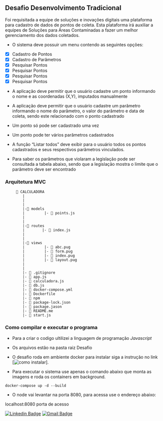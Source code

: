 
## Desafio Desenvolvimento Tradicional

Foi requisitada a equipe de soluções e inovações digitais uma plataforma para cadastro de dados de pontos de
coleta. Esta plataforma irá auxiliar a equipes de Soluções para Áreas Contaminadas a fazer um melhor
gerenciamento dos dados coletados.

* O sistema deve possuir um menu contendo as seguintes opções:

- [x] Cadastro de Pontos
- [x] Cadastro de Parâmetros
- [x] Pesquisar Pontos
- [x] Pesquisar Pontos
- [x] Pesquisar Pontos
- [x] Pesquisar Pontos

* A aplicação deve permitir que o usuário cadastre um ponto informando o nome e as coordenadas (X,Y),
imputados manualmente

* A aplicação deve permitir que o usuário cadastre um parâmetro informando o nome do parâmetro, o valor do
parâmetro e data de coleta, sendo este relacionado com o ponto cadastrado

* Um ponto só pode ser cadastrado uma vez

* Um ponto pode ter vários parâmetros cadastrados

* A função “Listar todos” deve exibir para o usuário todos os pontos cadastrados e seus respectivos
parâmetros vinculados.

* Para saber os parâmetros que violaram a legislação pode ser consultada a tabela abaixo, sendo que a
legislação mostra o limite que o parâmetro deve ser encontrado


### **Arquitetura MVC**


         📁 CALCULADORA
            |
            |
            |    
            |-📁 models
            |         |- 📄 points.js  
            |           
            |         
            |-📁 routes
            |        |- 📄 index.js
            |
            |
            |-📁 views
            |         |- 📄 abc.pug
            |         |- 📄 form.pug
            |         |- 📄 index.pug
            |         |- 📄 layout.pug
            |
            |
            |- 📄 .gitignore
            |- 📄 app.js
            |- 📄 calculadora.js
            |- 📄 db.js
            |- 📄 docker-compose.yml
            |- 📄 Dockerfile
            |- 📄 npm
            |- 📄 package-lock.json
            |- 📄 package.jason
            |- 📄 README.me
            |- 📄 start.js



### Como compilar e executar o programa

* Para a criar o codigo ultilizei a linguagem de programação _Javascript_ 

* Os arquivos estão na pasta raiz Desafio

* O desafio roda em ambiente docker para instalar siga a instrução no link [![como instalar](https://docs.docker.com/desktop/windows/install/)].

* Para executar o sistema use apenas o comando abaixo que monta as imagens e roda os containers em background. 

 `docker-compose up -d --build`
* O node vai levantar na porta 8080, para acessa use o endereço abaixo: 

localhost:8080 porta de acesso


 


[![Linkedin Badge](https://img.shields.io/badge/-Ismenia%20Leao-blue?style=flat-square&logo=Linkedin&logoColor=white&link=https://www.linkedin.com/in/ism%C3%AAnia-le%C3%A3o-a39942198/)](https://www.linkedin.com/in/ism%C3%AAnia-le%C3%A3o-a39942198/)  [![Gmail Badge](https://img.shields.io/badge/-ismenialeao@gmail.com-c14438?style=flat-square&logo=Gmail&logoColor=white&link=mailto:ismenialeao@gmail.com)](mailto:ismenialeao@gmail.com)

